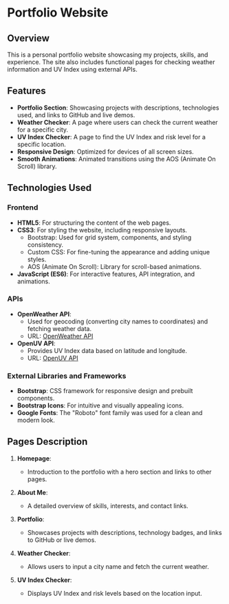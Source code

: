 # Portfolio Website

## Overview
This is a personal portfolio website showcasing my projects, skills, and experience. The site also includes functional pages for checking weather information and UV Index using external APIs.

## Features
* **Portfolio Section**: Showcasing projects with descriptions, technologies used, and links to GitHub and live demos.
* **Weather Checker**: A page where users can check the current weather for a specific city.
* **UV Index Checker**: A page to find the UV Index and risk level for a specific location.
* **Responsive Design**: Optimized for devices of all screen sizes.
* **Smooth Animations**: Animated transitions using the AOS (Animate On Scroll) library.

## Technologies Used

### Frontend
* **HTML5**: For structuring the content of the web pages.
* **CSS3**: For styling the website, including responsive layouts.
   * Bootstrap: Used for grid system, components, and styling consistency.
   * Custom CSS: For fine-tuning the appearance and adding unique styles.
   * AOS (Animate On Scroll): Library for scroll-based animations.
* **JavaScript (ES6)**: For interactive features, API integration, and animations.

### APIs
* **OpenWeather API**:
   * Used for geocoding (converting city names to coordinates) and fetching weather data.
   * URL: [OpenWeather API](https://openweathermap.org/api)
* **OpenUV API**:
   * Provides UV Index data based on latitude and longitude.
   * URL: [OpenUV API](https://www.openuv.io/)

### External Libraries and Frameworks
* **Bootstrap**: CSS framework for responsive design and prebuilt components.
* **Bootstrap Icons**: For intuitive and visually appealing icons.
* **Google Fonts**: The "Roboto" font family was used for a clean and modern look.

## Pages Description

1. **Homepage**:
   * Introduction to the portfolio with a hero section and links to other pages.

2. **About Me**:
   * A detailed overview of skills, interests, and contact links.

3. **Portfolio**:
   * Showcases projects with descriptions, technology badges, and links to GitHub or live demos.

4. **Weather Checker**:
   * Allows users to input a city name and fetch the current weather.

5. **UV Index Checker**:
   * Displays UV Index and risk levels based on the location input.
